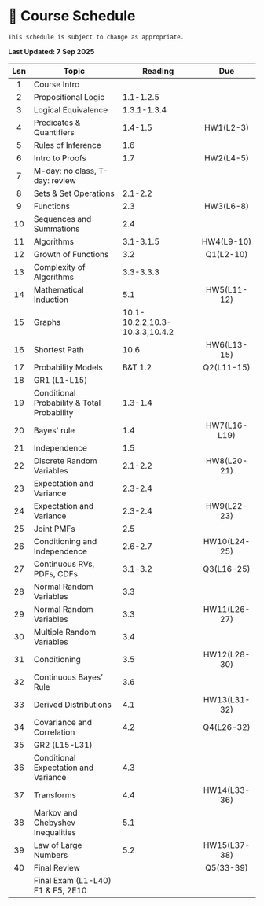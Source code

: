 # 📆 Course Schedule

```{note}
This schedule is subject to change as appropriate.
```
**Last Updated: 7 Sep 2025**

|Lsn|                     Topic                  |      Reading        | Due         |
|:-:|--------------------------------------------|---------------------|:-----------:|
|1  | Course Intro                               |                     |             |
|2  | Propositional Logic                        | 1.1-1.2.5           |             |
|3  | Logical Equivalence                        | 1.3.1-1.3.4         |             |
|4  | Predicates & Quantifiers                   | 1.4-1.5             | HW1(L2-3)   |
|5  | Rules of Inference                         | 1.6                 |             |
|6  | Intro to Proofs                            | 1.7                 | HW2(L4-5)   |
|7  | M-day: no class, T-day: review             |                     |             |
|8  | Sets & Set Operations                      | 2.1-2.2             |             |
|9  | Functions                                  | 2.3                 | HW3(L6-8)   |
|10 | Sequences and Summations                   | 2.4                 |             |
|11 | Algorithms                                 | 3.1-3.1.5           | HW4(L9-10)  |
|12 | Growth of Functions                        | 3.2                 | Q1(L2-10)   |
|13 | Complexity of Algorithms                   | 3.3-3.3.3           |             |
|14 | Mathematical Induction                     | 5.1                 | HW5(L11-12) |
|15 | Graphs                                     | 10.1-10.2.2,10.3-10.3.3,10.4.2|   |
|16 | Shortest Path                              | 10.6                | HW6(L13-15) |
|17 | Probability Models                         | B&T 1.2             | Q2(L11-15)  |
|18 | GR1 (L1-L15)                               |                     |             |
|19 | Conditional Probability & Total Probability| 1.3-1.4             |             |   
|20 | Bayes' rule                                | 1.4                 | HW7(L16-L19)|
|21 | Independence                               | 1.5                 |             |
|22 | Discrete Random Variables                  | 2.1-2.2             | HW8(L20-21) |
|23 | Expectation and Variance                   | 2.3-2.4             |             |
|24 | Expectation and Variance                   | 2.3-2.4             | HW9(L22-23) |
|25 | Joint PMFs                                 | 2.5                 |             |
|26 | Conditioning and Independence              | 2.6-2.7             | HW10(L24-25)|
|27 | Continuous RVs, PDFs, CDFs                 | 3.1-3.2             | Q3(L16-25)  |
|28 | Normal Random Variables                    | 3.3                 |             |
|29 | Normal Random Variables                    | 3.3                 | HW11(L26-27)|
|30 | Multiple Random Variables                  | 3.4                 |             | 
|31 | Conditioning                               | 3.5                 | HW12(L28-30)|
|32 | Continuous Bayes’ Rule                     | 3.6                 |             |
|33 | Derived Distributions                      | 4.1                 | HW13(L31-32)|
|34 | Covariance and Correlation                 | 4.2                 | Q4(L26-32)  |
|35 | GR2 (L15-L31)                              |                     |             |
|36 | Conditional Expectation and Variance       | 4.3                 |             |
|37 | Transforms                                 | 4.4                 | HW14(L33-36)|
|38 | Markov and Chebyshev Inequalities          | 5.1                 |             |
|39 | Law of Large Numbers                       | 5.2                 | HW15(L37-38)|
|40 | Final Review                               |                     | Q5(33-39)   | 
|   | Final Exam (L1-L40) F1 & F5, 2E10          |                     |             |
           


